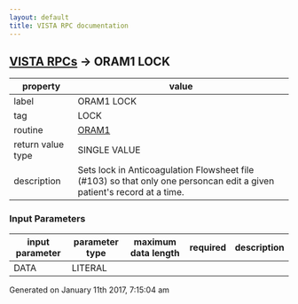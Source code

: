 ```yaml
---
layout: default
title: VISTA RPC documentation
---
```




## [VISTA RPCs](TableOfContent.md) &#8594; ORAM1 LOCK 

 property | value 
--- | --- 
 label | ORAM1 LOCK
 tag | LOCK
 routine | [ORAM1](http://code.osehra.org/dox/Routine_ORAM1_source.html)
 return value type | SINGLE VALUE
 description | Sets lock in Anticoagulation Flowsheet file (#103) so that only one personcan edit a given patient's record at a time.

### Input Parameters

| input parameter | parameter type | maximum data length | required | description | 
| --- | --- | --- | --- | --- | 
| DATA | LITERAL |  |  |  | 




 Generated on January 11th 2017, 7:15:04 am